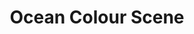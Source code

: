 ---
title: "Ocean Colour Scene"
summary: "Birmingham, UK-based band, founded in 1990 and made up of former members of , and . has been 's regular guitarist since the early 90s. has also played bass for Paul in the past, and despite his fall out and split from O.C.S. in 2003, he carried on with Weller until 2008. He has also played for The Who in recent times . Simon and Oscar have toured together as an acoustic duo. Their 2004 Glastonbury Acoustic Tent set featured Steve as a special guest. Their recording studio \"Moseley Shoals\", in Moseley, Birmingham is a deliberate homage to the famous Muscle Shoals studio in America. Dan Sealey and Andy Bennett replaced Damon Minchella in 2003 and have been a permanent fixture ever since ."
image: "ocean-colour-scene.jpg"
apple_music_artist_url: "None"
---